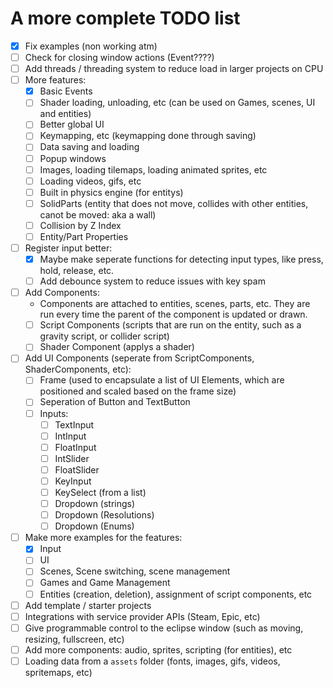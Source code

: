 # A more complete TODO list

- [x] Fix examples (non working atm)
- [ ] Check for closing window actions (Event????)
- [ ] Add threads / threading system to reduce load in larger projects on CPU
- [ ] More features:
    - [x] Basic Events
    - [ ] Shader loading, unloading, etc (can be used on Games, scenes, UI and entities)
    - [ ] Better global UI
    - [ ] Keymapping, etc (keymapping done through saving)
    - [ ] Data saving and loading
    - [ ] Popup windows
    - [ ] Images, loading tilemaps, loading animated sprites, etc
    - [ ] Loading videos, gifs, etc
    - [ ] Built in physics engine (for entitys)
    - [ ] SolidParts (entity that does not move, collides with other entities, canot be moved: aka a wall)
    - [ ] Collision by Z Index
    - [ ] Entity/Part Properties
- [ ] Register input better:
    - [x] Maybe make seperate functions for detecting input types, like press, hold, release, etc.
    - [ ] Add debounce system to reduce issues with key spam
- [ ] Add Components:
    - Components are attached to entities, scenes, parts, etc. They are run every time the parent of the component is updated or drawn.
    - [ ] Script Components (scripts that are run on the entity, such as a gravity script, or collider script)
    - [ ] Shader Component (applys a shader)
- [ ] Add UI Components (seperate from ScriptComponents, ShaderComponents, etc):
    - [ ] Frame (used to encapsulate a list of UI Elements, which are positioned and scaled based on the frame size)
    - [ ] Seperation of Button and TextButton
    - [ ] Inputs: 
        - [ ] TextInput 
        - [ ] IntInput
        - [ ] FloatInput
        - [ ] IntSlider
        - [ ] FloatSlider
        - [ ] KeyInput
        - [ ] KeySelect (from a list)
        - [ ] Dropdown (strings)
        - [ ] Dropdown (Resolutions)
        - [ ] Dropdown (Enums) 
- [ ] Make more examples for the features:
    - [x] Input
    - [ ] UI
    - [ ] Scenes, Scene switching, scene management
    - [ ] Games and Game Management
    - [ ] Entities (creation, deletion), assignment of script components, etc

- [ ] Add template / starter projects
- [ ] Integrations with service provider APIs (Steam, Epic, etc)
- [ ] Give programmable control to the eclipse window (such as moving, resizing, fullscreen, etc)
- [ ] Add more components: audio, sprites, scripting (for entities), etc
- [ ] Loading data from a `assets` folder (fonts, images, gifs, videos, spritemaps, etc)
